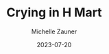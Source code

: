 ---
title: "Crying in H Mart"
layout: book-review
author: "Michelle Zauner"
ISBN10: 0525657754
ISBN13: 9780525657750
cover: https://books.google.com/books/content?id=kRjzDwAAQBAJ&printsec=frontcover&img=1&zoom=1&edge=curl&source=gbs_api
publisher: "Vintage"
publish-date: 2021-04-20
canon: true
date: 2023-07-20
---